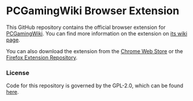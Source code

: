 PCGamingWiki Browser Extension
==============================
This GitHub repository contains the official browser extension for [PCGamingWiki](http://pcgamingwiki.com/wiki/Home). You can find more information on the extension on [its wiki page](http://pcgamingwiki.com/wiki/PCGamingWiki:Extension).

You can also download the extension from the [Chrome Web Store](https://chrome.google.com/webstore/detail/pcgamingwiki-browser-exte/kjnaegbbhbpojeehmfmoilkgemopeeon) or the [Firefox Extension Repository](https://addons.mozilla.org/en-US/firefox/addon/pcgamingwiki-browser-extension/).

### License
Code for this repository is governed by the GPL-2.0, which can be found [here](http://www.gnu.org/licenses/gpl-2.0.html).
